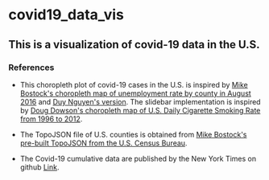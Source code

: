 # covid19_data_vis

## This is a visualization of covid-19 data in the U.S.

### References
- This choropleth plot of covid-19 cases in the U.S. is inspired by [Mike Bostock's choropleth map of unemployment rate by county in August 2016](https://observablehq.com/@d3/choropleth) and [Duy Nguyen's version](http://bl.ocks.org/dougdowson/9832019). The slidebar implementation is inspired by [Doug Dowson's choropleth map of U.S. Daily Cigarette Smoking Rate from 1996 to 2012](https://bl.ocks.org/duynguyen158/b96fa12ed5590b8435af799728e00a96).

- The TopoJSON file of U.S. counties is obtained from [Mike Bostock's pre-built TopoJSON from the U.S. Census Bureau](https://github.com/topojson/us-atlas). 

- The Covid-19 cumulative data are published by the New York Times on github [Link](https://github.com/nytimes/covid-19-data).
